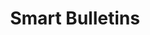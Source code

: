 ---
title: Smart Bulletins
description: "Smart Bulletins keep agencies informed of new or updated guidance/regulations, program management practices, and other developments."
order: 4
category: policies and audits
---